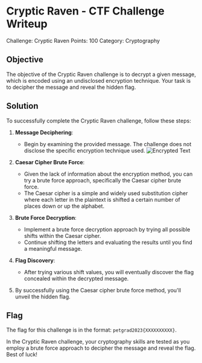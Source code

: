 # Cryptic Raven - CTF Challenge Writeup

Challenge: Cryptic Raven
Points: 100
Category: Cryptography

## Objective
The objective of the Cryptic Raven challenge is to decrypt a given message, which is encoded using an undisclosed encryption technique. Your task is to decipher the message and reveal the hidden flag.

## Solution
To successfully complete the Cryptic Raven challenge, follow these steps:

1. **Message Deciphering**:
   - Begin by examining the provided message. The challenge does not disclose the specific encryption technique used.
![Encrypted Text](Challenge.png)

2. **Caesar Cipher Brute Force**:
   - Given the lack of information about the encryption method, you can try a brute force approach, specifically the Caesar cipher brute force.
   - The Caesar cipher is a simple and widely used substitution cipher where each letter in the plaintext is shifted a certain number of places down or up the alphabet.

3. **Brute Force Decryption**:
   - Implement a brute force decryption approach by trying all possible shifts within the Caesar cipher.
   - Continue shifting the letters and evaluating the results until you find a meaningful message.

4. **Flag Discovery**:
   - After trying various shift values, you will eventually discover the flag concealed within the decrypted message.

5. By successfully using the Caesar cipher brute force method, you'll unveil the hidden flag.

## Flag
The flag for this challenge is in the format: `petgrad2023{XXXXXXXXXX}`.

In the Cryptic Raven challenge, your cryptography skills are tested as you employ a brute force approach to decipher the message and reveal the flag. Best of luck!
